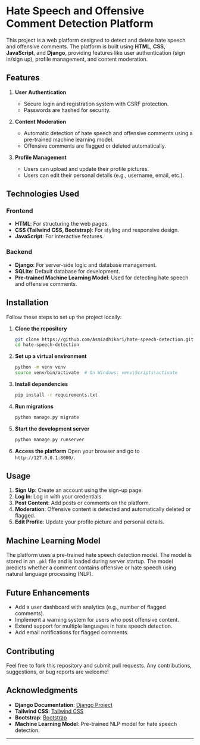 # Hate Speech and Offensive Comment Detection Platform

This project is a web platform designed to detect and delete hate speech and offensive comments. The platform is built using **HTML**, **CSS**, **JavaScript**, and **Django**, providing features like user authentication (sign in/sign up), profile management, and content moderation.

## Features

1. **User Authentication**
   - Secure login and registration system with CSRF protection.
   - Passwords are hashed for security.

2. **Content Moderation**
   - Automatic detection of hate speech and offensive comments using a pre-trained machine learning model.
   - Offensive comments are flagged or deleted automatically.

3. **Profile Management**
   - Users can upload and update their profile pictures.
   - Users can edit their personal details (e.g., username, email, etc.).

## Technologies Used

### Frontend
- **HTML**: For structuring the web pages.
- **CSS (Tailwind CSS, Bootstrap)**: For styling and responsive design.
- **JavaScript**: For interactive features.

### Backend
- **Django**: For server-side logic and database management.
- **SQLite**: Default database for development.
- **Pre-trained Machine Learning Model**: Used for detecting hate speech and offensive comments.

## Installation

Follow these steps to set up the project locally:

1. **Clone the repository**
   ```bash
   git clone https://github.com/Asmiadhikari/hate-speech-detection.git
   cd hate-speech-detection
   ```

2. **Set up a virtual environment**
   ```bash
   python -m venv venv
   source venv/bin/activate  # On Windows: venv\Scripts\activate
   ```

3. **Install dependencies**
   ```bash
   pip install -r requirements.txt
   ```

4. **Run migrations**
   ```bash
   python manage.py migrate
   ```

5. **Start the development server**
   ```bash
   python manage.py runserver
   ```

6. **Access the platform**
   Open your browser and go to `http://127.0.0.1:8000/`.

## Usage

1. **Sign Up**: Create an account using the sign-up page.
2. **Log In**: Log in with your credentials.
3. **Post Content**: Add posts or comments on the platform.
4. **Moderation**: Offensive content is detected and automatically deleted or flagged.
5. **Edit Profile**: Update your profile picture and personal details.

## Machine Learning Model
The platform uses a pre-trained hate speech detection model. The model is stored in an `.pkl` file and is loaded during server startup. The model predicts whether a comment contains offensive or hate speech using natural language processing (NLP).

## Future Enhancements
- Add a user dashboard with analytics (e.g., number of flagged comments).
- Implement a warning system for users who post offensive content.
- Extend support for multiple languages in hate speech detection.
- Add email notifications for flagged comments.

## Contributing
Feel free to fork this repository and submit pull requests. Any contributions, suggestions, or bug reports are welcome!

## Acknowledgments
- **Django Documentation**: [Django Project](https://www.djangoproject.com/)
- **Tailwind CSS**: [Tailwind CSS](https://tailwindcss.com/)
- **Bootstrap**: [Bootstrap](https://getbootstrap.com/)
- **Machine Learning Model**: Pre-trained NLP model for hate speech detection.

---

